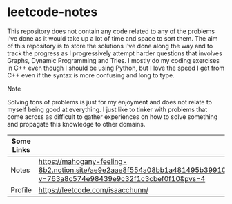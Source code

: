 # leetcode-notes
This repository does not contain any code related to any of the problems i've done as it would take up a lot of time and space to sort them. The aim of this repository is to store the solutions I've done along the way and to track the progress as I progressively attempt harder questions that involves Graphs, Dynamic Programming and Tries. I mostly do my coding exercises in C++ even though I should be using Python, but I love the speed I get from C++ even if the syntax is more confusing and long to type.

> [!NOTE] 
>  Solving tons of problems is just for my enjoyment and does not relate to myself being good at everything. I just like to tinker with problems that come across as difficult to gather experiences on how to solve something and propagate this knowledge to other domains.

|  Some Links|  |
|--|--|
|Notes  | https://mahogany-feeling-8b2.notion.site/ae9e2aae8f554a08bb1a481495b39910?v=763a8c574e98439e9c32f1c3cbef0f10&pvs=4 |
|Profile  |https://leetcode.com/isaacchunn/ |




